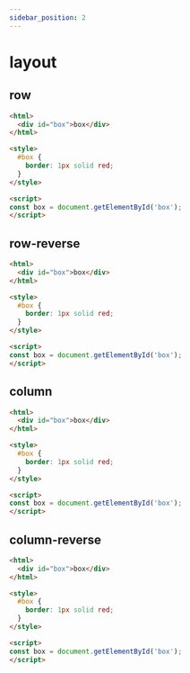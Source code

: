 ```yaml
---
sidebar_position: 2
---
```


# layout

## row

```html vanilla layout='row'
<html>
  <div id="box">box</div>
</html>

<style>
  #box {
    border: 1px solid red;
  }
</style>

<script>
const box = document.getElementById('box');
</script>

```

## row-reverse

```html vanilla layout='row-reverse'
<html>
  <div id="box">box</div>
</html>

<style>
  #box {
    border: 1px solid red;
  }
</style>

<script>
const box = document.getElementById('box');
</script>

```

## column

```html vanilla layout='column'
<html>
  <div id="box">box</div>
</html>

<style>
  #box {
    border: 1px solid red;
  }
</style>

<script>
const box = document.getElementById('box');
</script>

```

## column-reverse

```html vanilla layout='column-reverse'
<html>
  <div id="box">box</div>
</html>

<style>
  #box {
    border: 1px solid red;
  }
</style>

<script>
const box = document.getElementById('box');
</script>

```
